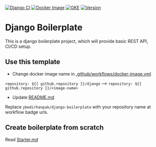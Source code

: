 [![Django CI](https://github.com/ybedirhanpak/django-boilerplate/workflows/Django%20CI/badge.svg?branch=master&event=push)](https://github.com/ybedirhanpak/django-boilerplate/actions?query=workflow%3A%22Django+CI%22)
[![Docker Image](https://github.com/ybedirhanpak/django-boilerplate/workflows/Docker%20Image/badge.svg?branch=master&event=push)](https://github.com/ybedirhanpak/django-boilerplate/actions?query=workflow%3A%22Docker+Image%22)
[![GKE](https://github.com/ybedirhanpak/django-boilerplate/workflows/Build%20and%20Deploy%20to%20GKE/badge.svg?branch=master&event=push)](https://github.com/ybedirhanpak/django-boilerplate/actions?query=workflow%3A%22Build+and+Deploy+to+GKE%22)
[![Version](https://img.shields.io/github/v/release/ybedirhanpak/django-boilerplate?include_prereleases)](https://github.com/ybedirhanpak/django-boilerplate/releases)


# Django Boilerplate
This is a django boilerplate project, which will provide basic REST API, CI/CD setup.

## Use this template
* Change docker image name in [.github/workflows/docker-image.yml](.github/workflows/docker-image.yml)

```repository: ${{ github.repository }}/django``` --> ```repository: ${{ github.repository }}/<image-name>```

* Update [README.md](README.md)

Replace ```ybedirhanpak/django-boilerplate``` with your repository name at workflow badge urls.

## Create boilerplate from scratch
Read [Starter.md](Starter.md)
